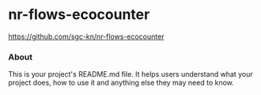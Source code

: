 nr-flows-ecocounter
===================

https://github.com/sgc-kn/nr-flows-ecocounter

### About

This is your project's README.md file. It helps users understand what your
project does, how to use it and anything else they may need to know.
